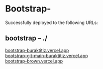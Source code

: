 # Bootstrap-

Successfully deployed to the following URLs:

## bootstrap – ./

[bootstrap-buraktitiz.vercel.app](https://bootstrap-buraktitiz.vercel.app)  
[bootstrap-git-main-buraktitiz.vercel.app](https://bootstrap-git-main-buraktitiz.vercel.app)  
[bootstrap-brown.vercel.app](https://bootstrap-brown.vercel.app)
